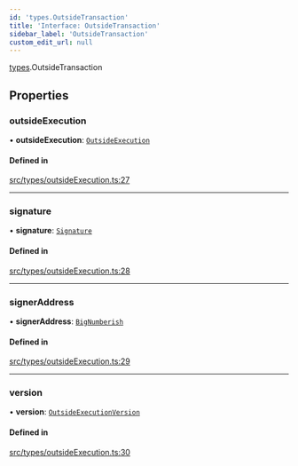 ```yaml
---
id: 'types.OutsideTransaction'
title: 'Interface: OutsideTransaction'
sidebar_label: 'OutsideTransaction'
custom_edit_url: null
---
```


[types](../namespaces/types.md).OutsideTransaction

## Properties

### outsideExecution

• **outsideExecution**: [`OutsideExecution`](types.OutsideExecution.md)

#### Defined in

[src/types/outsideExecution.ts:27](https://github.com/starknet-io/starknet.js/blob/v6.24.1/src/types/outsideExecution.ts#L27)

---

### signature

• **signature**: [`Signature`](../namespaces/types.md#signature)

#### Defined in

[src/types/outsideExecution.ts:28](https://github.com/starknet-io/starknet.js/blob/v6.24.1/src/types/outsideExecution.ts#L28)

---

### signerAddress

• **signerAddress**: [`BigNumberish`](../namespaces/types.md#bignumberish)

#### Defined in

[src/types/outsideExecution.ts:29](https://github.com/starknet-io/starknet.js/blob/v6.24.1/src/types/outsideExecution.ts#L29)

---

### version

• **version**: [`OutsideExecutionVersion`](../enums/types.OutsideExecutionVersion.md)

#### Defined in

[src/types/outsideExecution.ts:30](https://github.com/starknet-io/starknet.js/blob/v6.24.1/src/types/outsideExecution.ts#L30)
